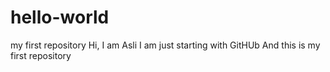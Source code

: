 # hello-world
my first repository
Hi, I am Asli
I am just starting with GitHUb 
And this is my first repository
